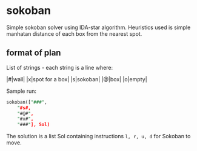 # sokoban

Simple sokoban solver using IDA-star algorithm. Heuristics used is simple manhatan distance of each box from the nearest spot.

## format of plan
List of strings - each string is a line where:

|\#|wall|
|x|spot for a box|
|s|sokoban|
|@|box|
|o|empty|

Sample run:

```prolog
sokoban(["###",
    "#s#,
    "#@#",
    "#x#",
    "###"], Sol)
```

The solution is a list Sol containing instructions `l, r, u, d` for Sokoban to move.
